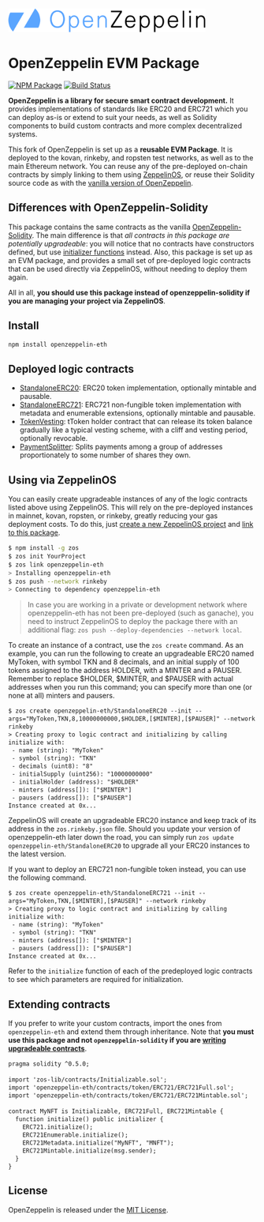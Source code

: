 # <img src="logo.png" alt="OpenZeppelin" width="400px">

# OpenZeppelin EVM Package

[![NPM Package](https://img.shields.io/npm/v/openzeppelin-eth.svg?style=flat-square)](https://www.npmjs.org/package/openzeppelin-eth)
[![Build Status](https://img.shields.io/travis/OpenZeppelin/openzeppelin-eth.svg?branch=master&style=flat-square)](https://travis-ci.org/OpenZeppelin/openzeppelin-eth)

**OpenZeppelin is a library for secure smart contract development.** It provides implementations of standards like ERC20 and ERC721 which you can deploy as-is or extend to suit your needs, as well as Solidity components to build custom contracts and more complex decentralized systems.

This fork of OpenZeppelin is set up as a **reusable EVM Package**. It is deployed to the kovan, rinkeby, and ropsten test networks, as well as to the main Ethereum network. You can reuse any of the pre-deployed on-chain contracts by simply linking to them using [ZeppelinOS](https://github.com/zeppelinos/zos), or reuse their Solidity source code as with the [vanilla version of OpenZeppelin](https://github.com/openZeppelin/Openzeppelin-solidity).

## Differences with OpenZeppelin-Solidity

This package contains the same contracts as the vanilla [OpenZeppelin-Solidity](https://github.com/openZeppelin/Openzeppelin-solidity). The main difference is that _all contracts in this package are potentially upgradeable_: you will notice that no contracts have constructors defined, but use [initializer functions](https://docs.zeppelinos.org/docs/writing_contracts.html#initializers) instead. Also, this package is set up as an EVM package, and provides a small set of pre-deployed logic contracts that can be used directly via ZeppelinOS, without needing to deploy them again.

All in all, **you should use this package instead of openzeppelin-solidity if you are managing your project via ZeppelinOS**.

## Install

```
npm install openzeppelin-eth
```

## Deployed logic contracts

- [StandaloneERC20](contracts/token/ERC20/StandaloneERC20.sol): ERC20 token implementation, optionally mintable and pausable.
- [StandaloneERC721](contracts/token/ERC721/StandaloneERC721.sol): ERC721 non-fungible token implementation with metadata and enumerable extensions, optionally mintable and pausable.
- [TokenVesting](contracts/drafts/TokenVesting.sol): tToken holder contract that can release its token balance gradually like a typical vesting scheme, with a cliff and vesting period, optionally revocable.
- [PaymentSplitter](contracts/payment/PaymentSplitter.sol): Splits payments among a group of addresses proportionately to some number of shares they own.

## Using via ZeppelinOS

You can easily create upgradeable instances of any of the logic contracts listed above using ZeppelinOS. This will rely on the pre-deployed instances in mainnet, kovan, ropsten, or rinkeby, greatly reducing your gas deployment costs. To do this, just [create a new ZeppelinOS project](https://docs.zeppelinos.org/docs/deploying.html) and [link to this package](https://docs.zeppelinos.org/docs/linking.html).

```bash
$ npm install -g zos
$ zos init YourProject
$ zos link openzeppelin-eth
> Installing openzeppelin-eth
$ zos push --network rinkeby
> Connecting to dependency openzeppelin-eth
```

> In case you are working in a private or development network where openzeppelin-eth has not been pre-deployed (such as ganache), you need to instruct ZeppelinOS to deploy the package there with an additional flag: `zos push --deploy-dependencies --network local`.

To create an instance of a contract, use the `zos create` command. As an example, you can run the following to create an upgradeable ERC20 named MyToken, with symbol TKN and 8 decimals, and an initial supply of 100 tokens assigned to the address HOLDER, with a MINTER and a PAUSER. Remember to replace $HOLDER, $MINTER, and $PAUSER with actual addresses when you run this command; you can specify more than one (or none at all) minters and pausers.

```
$ zos create openzeppelin-eth/StandaloneERC20 --init --args="MyToken,TKN,8,10000000000,$HOLDER,[$MINTER],[$PAUSER]" --network rinkeby
> Creating proxy to logic contract and initializing by calling initialize with: 
 - name (string): "MyToken"
 - symbol (string): "TKN"
 - decimals (uint8): "8"
 - initialSupply (uint256): "10000000000"
 - initialHolder (address): "$HOLDER"
 - minters (address[]): ["$MINTER"]
 - pausers (address[]): ["$PAUSER"]
Instance created at 0x...
```

ZeppelinOS will create an upgradeable ERC20 instance and keep track of its address in the `zos.rinkeby.json` file. Should you update your version of openzeppelin-eth later down the road, you can simply run `zos update openzeppelin-eth/StandaloneERC20` to upgrade all your ERC20 instances to the latest version.

If you want to deploy an ERC721 non-fungible token instead, you can use the following command.
```
$ zos create openzeppelin-eth/StandaloneERC721 --init --args="MyToken,TKN,[$MINTER],[$PAUSER]" --network rinkeby
> Creating proxy to logic contract and initializing by calling initialize with: 
 - name (string): "MyToken"
 - symbol (string): "TKN"
 - minters (address[]): ["$MINTER"]
 - pausers (address[]): ["$PAUSER"]
Instance created at 0x...
```

Refer to the `initialize` function of each of the predeployed logic contracts to see which parameters are required for initialization.

## Extending contracts

If you prefer to write your custom contracts, import the ones from `openzeppelin-eth` and extend them through inheritance. Note that **you must use this package and not `openzeppelin-solidity` if you are [writing upgradeable contracts](https://docs.zeppelinos.org/docs/writing_contracts.html)**.

```solidity
pragma solidity ^0.5.0;

import 'zos-lib/contracts/Initializable.sol';
import 'openzeppelin-eth/contracts/token/ERC721/ERC721Full.sol';
import 'openzeppelin-eth/contracts/token/ERC721/ERC721Mintable.sol';

contract MyNFT is Initializable, ERC721Full, ERC721Mintable {
  function initialize() public initializer {
    ERC721.initialize();
    ERC721Enumerable.initialize();
    ERC721Metadata.initialize("MyNFT", "MNFT");
    ERC721Mintable.initialize(msg.sender);
  }
}
```

## License

OpenZeppelin is released under the [MIT License](LICENSE).